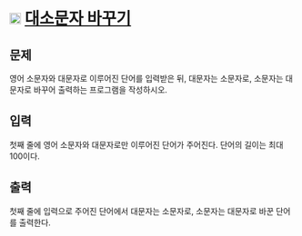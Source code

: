 # <img src="https://d2gd6pc034wcta.cloudfront.net/tier/1.svg" class="solvedac-tier" width="20px"> [대소문자 바꾸기](https://www.acmicpc.net/problem/2744)

## 문제
영어 소문자와 대문자로 이루어진 단어를 입력받은 뒤, 대문자는 소문자로, 소문자는 대문자로 바꾸어 출력하는 프로그램을 작성하시오.

## 입력
첫째 줄에 영어 소문자와 대문자로만 이루어진 단어가 주어진다. 단어의 길이는 최대 100이다.

## 출력
첫째 줄에 입력으로 주어진 단어에서 대문자는 소문자로, 소문자는 대문자로 바꾼 단어를 출력한다.
